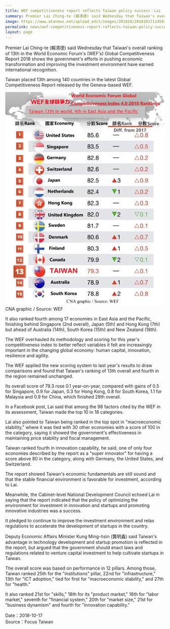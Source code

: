 ```yaml
---
title: WEF competitiveness report reflects Taiwan policy success：Lai
summary: Premier Lai Ching-te (賴清德) said Wednesday that Taiwan's overall ranking of 13th in the World Economic Forum's (WEF's) Global Competitiveness Report 2018 shows the government's efforts in pushing economic transformation and improving the investment environment have earned international recognition.
image: https://www.atanews.net/upload_edit/images/201810/20181017114501_f7d22aac.jpg
permalink: news/wef-competitiveness-report-reflects-taiwan-policy-success-lai/
layout: page
---
```

Premier Lai Ching-te (賴清德) said Wednesday that Taiwan's overall ranking of 13th in the World Economic Forum's (WEF's) Global Competitiveness Report 2018 shows the government's efforts in pushing economic transformation and improving the investment environment have earned international recognition.

Taiwan placed 13th among 140 countries in the latest Global Competitiveness Report released by the Geneva-based WEF.

![](/images/201811wef.png)
CNA graphic / Source: WEF

It also ranked fourth among 17 economies in East Asia and the Pacific, finishing behind Singapore (2nd overall), Japan (5th) and Hong Kong (7th) but ahead of Australia (14th), South Korea (15th) and New Zealand (18th).

The WEF overhauled its methodology and scoring for this year's competitiveness index to better reflect variables it felt are increasingly important in the changing global economy: human capital, innovation, resilience and agility.

The WEF applied the new scoring system to last year's results to draw comparisons and found that Taiwan's ranking of 13th overall and fourth in the region remained unchanged.

Its overall score of 79.3 rose 0.1 year-on-year, compared with gains of 0.5 for Singapore, 0.9 for Japan, 0.3 for Hong Kong, 0.8 for South Korea, 1.1 for Malaysia and 0.9 for China, which finished 28th overall.

In a Facebook post, Lai said that among the 98 factors cited by the WEF in its assessment, Taiwan made the top 10 in 18 categories.

Lai also pointed to Taiwan being ranked in the top spot in "macroeconomic stability," where it was tied with 30 other economies with a score of 100 in the category, saying it showed the government's effectiveness in maintaining price stability and fiscal management.

Taiwan ranked fourth in innovation capability, he said, one of only four economies described by the report as a "super innovator" for having a score above 80 in the category, along with Germany, the United States, and Switzerland.

The report showed Taiwan's economic fundamentals are still sound and that the stable financial environment is favorable for investment, according to Lai.

Meanwhile, the Cabinet-level National Development Council echoed Lai in saying that the report indicated that the policy of optimizing the environment for investment in innovation and startups and promoting innovative industries was a success.

It pledged to continue to improve the investment environment and relax regulations to accelerate the development of startups in the country.

Deputy Economic Affairs Minister Kung Ming-hsin (龔明鑫) said Taiwan's advantage in technology development and startup promotion is reflected in the report, but argued that the government should enact laws and regulations related to venture capital investment to help cultivate startups in Taiwan.

The overall score was based on performance in 12 pillars. Among those, Taiwan ranked 25th for the "institutions" pillar, 22nd for "infrastructure," 13th for "ICT adoption," tied for first for "macroeconomic stability," and 27th for "health."

It also ranked 21st for "skills," 18th for its "product market," 16th for "labor market," seventh for "financial system," 20th for "market size," 21st for "business dynamism" and fourth for "innovation capability."

Date：2018-10-17
<br/>
Source：Focus Taiwan
